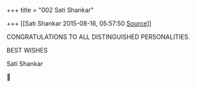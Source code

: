 +++
title = "002 Sati Shankar"

+++
[[Sati Shankar	2015-08-16, 05:57:50 [Source](https://groups.google.com/g/samskrita/c/Pv75ze6NAIY)]]



CONGRATULATIONS TO ALL DISTINGUISHED PERSONALITIES.

BEST WISHES

Sati Shankar



